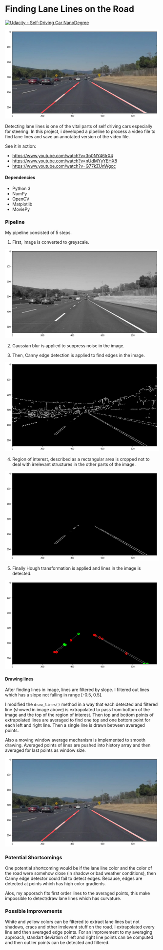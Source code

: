 # Finding Lane Lines on the Road

[![Udacity - Self-Driving Car NanoDegree](https://s3.amazonaws.com/udacity-sdc/github/shield-carnd.svg)](http://www.udacity.com/drive)

![Lane line detection](process_final.png)

Detecting lane lines is one of the vital parts of self driving cars especially for steering. 
In this project, i developed a pipeline to process a video file to find lane lines and save an annotated version of the video file. 

See it in action: 
- https://www.youtube.com/watch?v=3p0NY46IrX4
- https://www.youtube.com/watch?v=nUdMYyYEHX8
- https://www.youtube.com/watch?v=G77kZUnWgcc

#### Dependencies
- Python 3
- NumPy
- OpenCV
- Matplotlib
- MoviePy

### Pipeline

My pipeline consisted of 5 steps. 

1. First, image is converted to greyscale.

![greyscaled image](process_greyscale.png)

2. Gaussian blur is applied to suppress noise in the image.

3. Then, Canny edge detection is applied to find edges in the image. 

![Canny edge detection](process_canny.png)

4. Region of interest, described as a rectangular area is cropped not to deal with irrelevant structures in the other parts of the image. 

![Crop roi](process_crop.png)

5. Finally Hough transformation is applied and lines in the image is detected. 

![Hough](process_hough.png)

#### Drawing lines

After finding lines in image, lines are filtered by slope. I filtered out lines which has a slope not falling in range [-0.5, 0.5]. 

I modified the `draw_lines()` method in a way that each detected and filtered line (showed in image above) is extrapolated to pass from bottom of the image and the top of the region of interest. Then top and bottom points of extrapolated lines are averaged to find one top and one bottom point for each left and right line. Then a single line is drawn between averaged points.

Also a moving window average mechanism is implemented to smooth drawing. Averaged points of lines are pushed into history array and then averaged for last points as window size. 

![Complete processed image](process_final.png)

### Potential Shortcomings

One potential shortcoming would be if the lane line color and the color of the road were somehow close (in shadow or bad weather conditions), then Canny edge detector could fail to detect edges. Because, edges are detected at points which has high color gradients. 

Alos, my apporach fits first order lines to the averaged points, this make impossible to detect/draw lane lines which has curvature. 

### Possible Improvements

White and yellow colors can be filtered to extract lane lines but not shadows, cracs and other irrelevant stuff on the road. I extrapolated every line and then averaged edge points. For an improvement to my averaging approach, standart deviation of left and right line points can be computed and then outlier points can be detected and filtered.